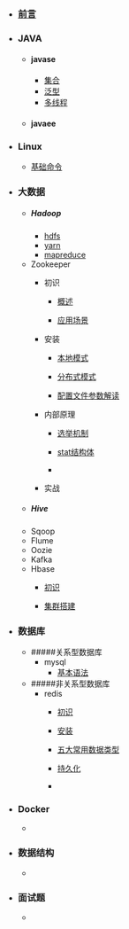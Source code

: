- ### [前言](前言.md)

- ### JAVA

  - #### javase
    - [集合]()
    - [泛型]()
    - [多线程]()
  - #### javaee

- ### Linux

  - [基础命令]()

- ### 大数据

  - ##### Hadoop
    - [hdfs]()
    - [yarn]()
    - [mapreduce]() 
  - Zookeeper
    - 初识

      - [概述](大数据/Zookeeper/初识/概述.md)

      - [应用场景](大数据/Zookeeper/初识/应用场景.md)

    - 安装

      - [本地模式](大数据/Zookeeper/安装/本地模式.md)

      - [分布式模式](大数据/Zookeeper/安装/分布式模式.md)

      - [配置文件参数解读](大数据/Zookeeper/安装/配置文件参数解读.md)

    - 内部原理

      - [选举机制](大数据/Zookeeper/内部原理/选举机制.md)

      - [stat结构体](大数据/Zookeeper/内部原理/stat结构体.md)

      - 
    - 实战
  - ##### Hive
  - Sqoop
  - Flume
  - Oozie
  - Kafka
  - Hbase
    - [初识](大数据/hbase/hbase初识.md)

    - [集群搭建](大数据/hbase/hbase集群搭建.md)

- ### 数据库

  - #####关系型数据库
    - mysql
      - [基本语法]()
  - #####非关系型数据库
    - redis
      - [初识](数据库/非关系型数据库/redis/redis初识.md)

      - [安装](数据库/非关系型数据库/redis/redis安装.md)

      - [五大常用数据类型](数据库/非关系型数据库/redis/redis五大常用数据类型.md)

      - [持久化](数据库/非关系型数据库/redis/redis持久化.md)

      - 
- ### Docker

  - 
- ### 数据结构

  - 
- ### 面试题

  - 
